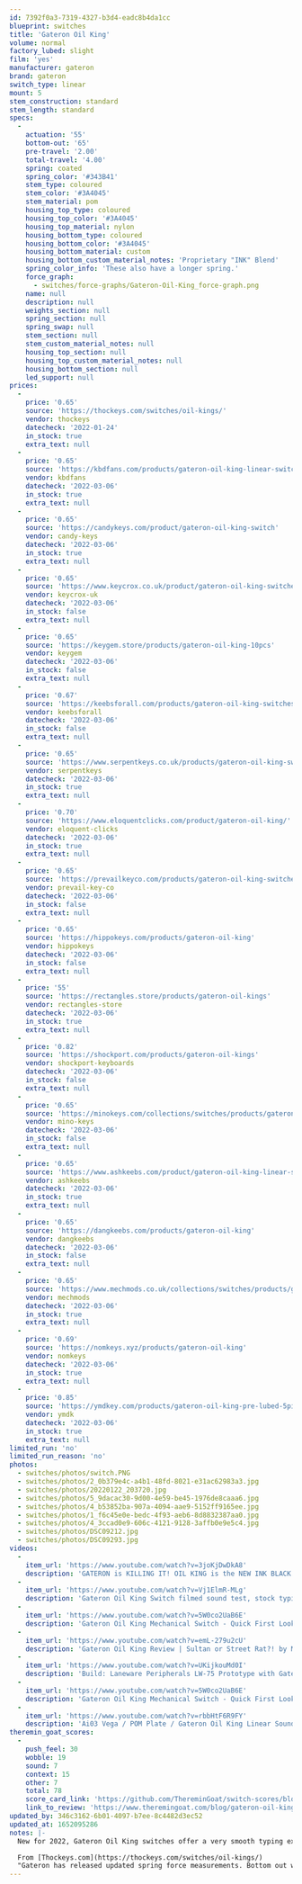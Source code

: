 ```yaml
---
id: 7392f0a3-7319-4327-b3d4-eadc8b4da1cc
blueprint: switches
title: 'Gateron Oil King'
volume: normal
factory_lubed: slight
film: 'yes'
manufacturer: gateron
brand: gateron
switch_type: linear
mount: 5
stem_construction: standard
stem_length: standard
specs:
  -
    actuation: '55'
    bottom-out: '65'
    pre-travel: '2.00'
    total-travel: '4.00'
    spring: coated
    spring_color: '#343B41'
    stem_type: coloured
    stem_color: '#3A4045'
    stem_material: pom
    housing_top_type: coloured
    housing_top_color: '#3A4045'
    housing_top_material: nylon
    housing_bottom_type: coloured
    housing_bottom_color: '#3A4045'
    housing_bottom_material: custom
    housing_bottom_custom_material_notes: 'Proprietary "INK" Blend'
    spring_color_info: 'These also have a longer spring.'
    force_graph:
      - switches/force-graphs/Gateron-Oil-King_force-graph.png
    name: null
    description: null
    weights_section: null
    spring_section: null
    spring_swap: null
    stem_section: null
    stem_custom_material_notes: null
    housing_top_section: null
    housing_top_custom_material_notes: null
    housing_bottom_section: null
    led_support: null
prices:
  -
    price: '0.65'
    source: 'https://thockeys.com/switches/oil-kings/'
    vendor: thockeys
    datecheck: '2022-01-24'
    in_stock: true
    extra_text: null
  -
    price: '0.65'
    source: 'https://kbdfans.com/products/gateron-oil-king-linear-switches'
    vendor: kbdfans
    datecheck: '2022-03-06'
    in_stock: true
    extra_text: null
  -
    price: '0.65'
    source: 'https://candykeys.com/product/gateron-oil-king-switch'
    vendor: candy-keys
    datecheck: '2022-03-06'
    in_stock: true
    extra_text: null
  -
    price: '0.65'
    source: 'https://www.keycrox.co.uk/product/gateron-oil-king-switches'
    vendor: keycrox-uk
    datecheck: '2022-03-06'
    in_stock: false
    extra_text: null
  -
    price: '0.65'
    source: 'https://keygem.store/products/gateron-oil-king-10pcs'
    vendor: keygem
    datecheck: '2022-03-06'
    in_stock: false
    extra_text: null
  -
    price: '0.67'
    source: 'https://keebsforall.com/products/gateron-oil-king-switches'
    vendor: keebsforall
    datecheck: '2022-03-06'
    in_stock: false
    extra_text: null
  -
    price: '0.65'
    source: 'https://www.serpentkeys.co.uk/products/gateron-oil-king-switches-10pcs'
    vendor: serpentkeys
    datecheck: '2022-03-06'
    in_stock: true
    extra_text: null
  -
    price: '0.70'
    source: 'https://www.eloquentclicks.com/product/gateron-oil-king/'
    vendor: eloquent-clicks
    datecheck: '2022-03-06'
    in_stock: true
    extra_text: null
  -
    price: '0.65'
    source: 'https://prevailkeyco.com/products/gateron-oil-king-switches'
    vendor: prevail-key-co
    datecheck: '2022-03-06'
    in_stock: false
    extra_text: null
  -
    price: '0.65'
    source: 'https://hippokeys.com/products/gateron-oil-king'
    vendor: hippokeys
    datecheck: '2022-03-06'
    in_stock: false
    extra_text: null
  -
    price: '55'
    source: 'https://rectangles.store/products/gateron-oil-kings'
    vendor: rectangles-store
    datecheck: '2022-03-06'
    in_stock: true
    extra_text: null
  -
    price: '0.82'
    source: 'https://shockport.com/products/gateron-oil-kings'
    vendor: shockport-keyboards
    datecheck: '2022-03-06'
    in_stock: false
    extra_text: null
  -
    price: '0.65'
    source: 'https://minokeys.com/collections/switches/products/gateron-oil-king-linear-switches'
    vendor: mino-keys
    datecheck: '2022-03-06'
    in_stock: false
    extra_text: null
  -
    price: '0.65'
    source: 'https://www.ashkeebs.com/product/gateron-oil-king-linear-switches/'
    vendor: ashkeebs
    datecheck: '2022-03-06'
    in_stock: true
    extra_text: null
  -
    price: '0.65'
    source: 'https://dangkeebs.com/products/gateron-oil-king'
    vendor: dangkeebs
    datecheck: '2022-03-06'
    in_stock: false
    extra_text: null
  -
    price: '0.65'
    source: 'https://www.mechmods.co.uk/collections/switches/products/gateron-oil-king-switches?variant=42483594526943'
    vendor: mechmods
    datecheck: '2022-03-06'
    in_stock: true
    extra_text: null
  -
    price: '0.69'
    source: 'https://nomkeys.xyz/products/gateron-oil-king'
    vendor: nomkeys
    datecheck: '2022-03-06'
    in_stock: true
    extra_text: null
  -
    price: '0.85'
    source: 'https://ymdkey.com/products/gateron-oil-king-pre-lubed-5pin-switches-55g-linear-mechanical-keyboard-custom-switch'
    vendor: ymdk
    datecheck: '2022-03-06'
    in_stock: true
    extra_text: null
limited_run: 'no'
limited_run_reason: 'no'
photos:
  - switches/photos/switch.PNG
  - switches/photos/2_0b379e4c-a4b1-48fd-8021-e31ac62983a3.jpg
  - switches/photos/20220122_203720.jpg
  - switches/photos/5_9dacac30-9d00-4e59-be45-1976de8caaa6.jpg
  - switches/photos/4_b53852ba-907a-4094-aae9-5152ff9165ee.jpg
  - switches/photos/1_f6c45e0e-bedc-4f93-aeb6-8d8832387aa0.jpg
  - switches/photos/4_3ccad0e9-606c-4121-9128-3affb0e9e5c4.jpg
  - switches/photos/DSC09212.jpg
  - switches/photos/DSC09293.jpg
videos:
  -
    item_url: 'https://www.youtube.com/watch?v=3joKjDwDkA8'
    description: 'GATERON is KILLING IT! OIL KING is the NEW INK BLACK for EVERYONE by Keybored'
  -
    item_url: 'https://www.youtube.com/watch?v=Vj1ElmR-MLg'
    description: 'Gateron Oil King Switch filmed sound test, stock typing, lubed typing, lubed+Deskeys typing by issey83'
  -
    item_url: 'https://www.youtube.com/watch?v=5W0co2UaB6E'
    description: 'Gateron Oil King Mechanical Switch - Quick First Look by PXL'
  -
    item_url: 'https://www.youtube.com/watch?v=emL-279u2cU'
    description: 'Gateron Oil King Review | Sultan or Street Rat?! by Maker Mods'
  -
    item_url: 'https://www.youtube.com/watch?v=UKijkouMd0I'
    description: 'Build: Laneware Peripherals LW-75 Prototype with Gateron Oil King Switches by MechMerlin'
  -
    item_url: 'https://www.youtube.com/watch?v=5W0co2UaB6E'
    description: 'Gateron Oil King Mechanical Switch - Quick First Look by PXL'
  -
    item_url: 'https://www.youtube.com/watch?v=rbbHtF6R9FY'
    description: 'Ai03 Vega / POM Plate / Gateron Oil King Linear Sound Test and Review by TofuTypes'
theremin_goat_scores:
  -
    push_feel: 30
    wobble: 19
    sound: 7
    context: 15
    other: 7
    total: 78
    score_card_link: 'https://github.com/ThereminGoat/switch-scores/blob/master/Gateron%20Oil%20King.pdf'
    link_to_review: 'https://www.theremingoat.com/blog/gateron-oil-king-switch-review'
updated_by: 346c3162-6b01-4097-b7ee-8c4482d3ec52
updated_at: 1652095286
notes: |-
  New for 2022, Gateron Oil King switches offer a very smooth typing experience right out of the box and are very usable without having to mod due to Gateron's new factory lubing method. Featuring nylon top housing, ink bottom housing and POM stem with a long 20mm spring.

  From [Thockeys.com](https://thockeys.com/switches/oil-kings/)
  "Gateron has released updated spring force measurements. Bottom out was originally listed as 80g, it is now corrected to 65g."
---
```

